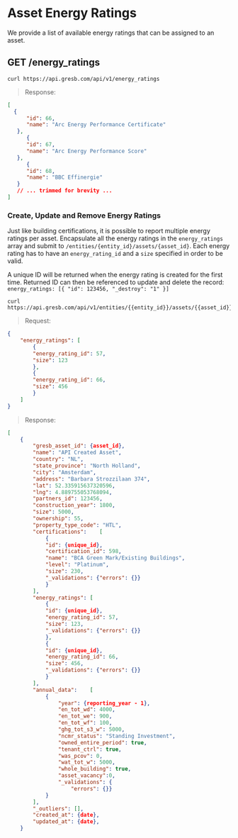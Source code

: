 # Asset Energy Ratings


We provide a list of available energy ratings that can be assigned to an asset.

## GET /energy_ratings

```shell
curl https://api.gresb.com/api/v1/energy_ratings
```

> Response:

```json
[
  {
      "id": 66,
      "name": "Arc Energy Performance Certificate"
   },
      {
      "id": 67,
      "name": "Arc Energy Performance Score"
   },
      {
      "id": 68,
      "name": "BBC Effinergie"
   }
   // ... trimmed for brevity ...
]
```

### Create, Update and Remove Energy Ratings

Just like building certifications, it is possible to report multiple energy ratings per asset. Encapsulate all the energy ratings in the `energy_ratings` array and submit to `/entities/{entity_id}/assets/{asset_id}`. Each energy rating has to have an `energy_rating_id` and a `size` specified in order to be valid.

A unique ID will be returned when the energy rating is created for the first time. Returned ID can then be referenced to update and delete the record: `energy_ratings: [{ "id": 123456, "_destroy": "1" }]`

```shell
curl https://api.gresb.com/api/v1/entities/{{entity_id}}/assets/{{asset_id}}
```
> Request:

```json
{
    "energy_ratings": [
        {
        "energy_rating_id": 57,
        "size": 123
        },
        {
        "energy_rating_id": 66,
        "size": 456
        }
    ]
}
```

> Response:

```json
[
    {
        "gresb_asset_id": {asset_id},
        "name": "API Created Asset",
        "country": "NL",
        "state_province": "North Holland",
        "city": "Amsterdam",
        "address": "Barbara Strozzilaan 374",
        "lat": 52.335915637320596,
        "lng": 4.889755053768094,
        "partners_id": 123456,
        "construction_year": 1800,
        "size": 5000,
        "ownership": 55,
        "property_type_code": "HTL",    
        "certifications":    [
            {
            "id": {unique_id},
            "certification_id": 598,
            "name": "BCA Green Mark/Existing Buildings",
            "level": "Platinum",
            "size": 230,
            "_validations": {"errors": {}}
            }
        ],
        "energy_ratings": [
            {
            "id": {unique_id},
            "energy_rating_id": 57,
            "size": 123,
            "_validations": {"errors": {}}
            },
            {
            "id": {unique_id},
            "energy_rating_id": 66,
            "size": 456,
            "_validations": {"errors": {}}
            }
        ],
        "annual_data":    [
            {
                "year": {reporting_year - 1},
                "en_tot_wd": 4000,
                "en_tot_we": 900,
                "en_tot_wf": 100,
                "ghg_tot_s3_w": 5000,
                "ncmr_status": "Standing Investment",
                "owned_entire_period": true,
                "tenant_ctrl": true,
                "was_pcov": 0,
                "wat_tot_w": 5000,
                "whole_building": true,
                "asset_vacancy":0,
                "_validations": {
                    "errors": {}}
            }
        ],
        "_outliers": [],
        "created_at": {date},
        "updated_at": {date},
    }
```
